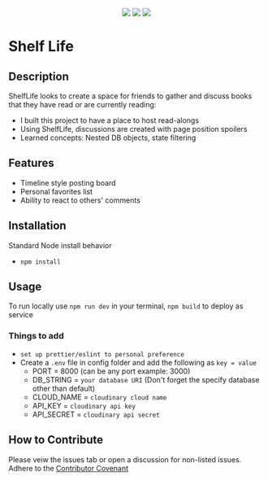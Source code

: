 <p align="center">
<img src="https://img.shields.io/github/issues/dissurender/shelf-life"> <img src="https://img.shields.io/github/license/dissurender/shelf-life"> <img src="https://img.shields.io/github/languages/top/dissurender/shelf-life">
</p>

# Shelf Life

## Description

ShelfLife looks to create a space for friends to gather and discuss books that they have read or are currently reading:

- I built this project to have a place to host read-alongs
- Using ShelfLife, discussions are created with page position spoilers
- Learned concepts: Nested DB objects, state filtering

<!-- ## Table of Contents

- [Installation](#installation)
- [Usage](#usage)
- [Contribute](#how-to-contribute) -->

## Features

* Timeline style posting board
* Personal favorites list
* Ability to react to others' comments

## Installation

Standard Node install behavior

* `npm install`

## Usage

To run locally use `npm run dev` in your terminal, `npm build` to deploy as service

### Things to add

- `set up prettier/eslint to personal preference`
- Create a `.env` file in config folder and add the following as `key = value`
  - PORT = 8000 (can be any port example: 3000)
  - DB_STRING = `your database URI` (Don't forget the specify database other than default)
  - CLOUD_NAME = `cloudinary cloud name`
  - API_KEY = `cloudinary api key`
  - API_SECRET = `cloudinary api secret`

## How to Contribute

Please veiw the issues tab or open a discussion for non-listed issues.
Adhere to the [Contributor Covenant](https://www.contributor-covenant.org/)
